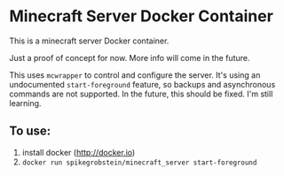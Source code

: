 # Minecraft Server Docker Container

This is a minecraft server Docker container.

Just a proof of concept for now. More info will come in the future.

This uses `mcwrapper` to control and configure the server. It's using an undocumented `start-foreground`
feature, so backups and asynchronous commands are not supported. In the future, this should be fixed.
I'm still learning.

## To use:

 1. install docker (http://docker.io)
 2. `docker run spikegrobstein/minecraft_server start-foreground`

